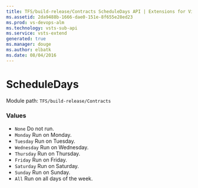 ```yaml
---
title: TFS/build-release/Contracts ScheduleDays API | Extensions for Visual Studio Team Services
ms.assetid: 2da9488b-1666-dae0-151e-8f655e28ed23
ms.prod: vs-devops-alm
ms.technology: vsts-sub-api
ms.service: vsts-extend
generated: true
ms.manager: douge
ms.author: elbatk
ms.date: 08/04/2016
---
```


# ScheduleDays

Module path: `TFS/build-release/Contracts`

### Values

* `None` Do not run.
* `Monday` Run on Monday.
* `Tuesday` Run on Tuesday.
* `Wednesday` Run on Wednesday.
* `Thursday` Run on Thursday.
* `Friday` Run on Friday.
* `Saturday` Run on Saturday.
* `Sunday` Run on Sunday.
* `All` Run on all days of the week.
